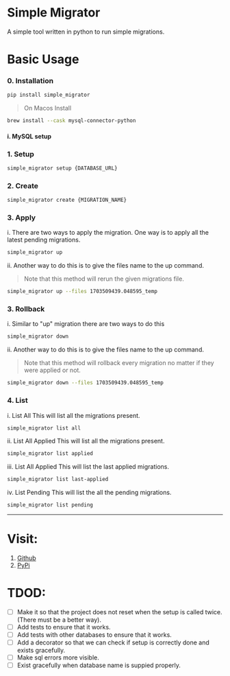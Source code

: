 # Simple Migrator

A simple tool written in python to run simple migrations.

# Basic Usage

### 0. Installation
```bash
pip install simple_migrator
```
> On Macos Install
```bash
brew install --cask mysql-connector-python
```

#### i. MySQL setup


### 1. Setup
```bash
simple_migrator setup {DATABASE_URL}
```
### 2. Create 
```bash
simple_migrator create {MIGRATION_NAME} 
```
### 3. Apply 
i. There are two ways to apply the migration. One way is to apply all the latest pending migrations.
```bash
simple_migrator up  
```
ii. Another way to do this is to give the files name to the up command. 
> Note that this method will rerun the given migrations file.
```bash
simple_migrator up --files 1703509439.048595_temp
```

### 3. Rollback 
i. Similar to "up" migration there are two ways to do this 
```bash
simple_migrator down 
```
ii. Another way to do this is to give the files name to the up command. 
> Note that this method will rollback every migration no matter if they were applied or not.
```bash
simple_migrator down --files 1703509439.048595_temp
```
### 4. List
i. List All
This will list all the migrations present.
```bash
simple_migrator list all
```
ii. List All Applied
This will list all the migrations present.
```bash
simple_migrator list applied 
```
iii. List All Applied
This will list the last applied migrations. 
```bash
simple_migrator list last-applied 
```
iv. List Pending 
This will list the all the pending migrations. 
```bash
simple_migrator list pending 
```
---

# Visit:
1. [Github](https://github.com/h-tiwari-dev/Simple-Migrator)
2. [PyPi](https://pypi.org/project/simple_migrator/)


# TDOD:
* [ ] Make it so that the project does not reset when the setup is called twice.(There must be a better way).
* [ ] Add tests to ensure that it works.
* [ ] Add tests with other databases to ensure that it works.
* [ ] Add a decorator so that we can check if setup is correctly done and exists gracefully.
* [ ] Make sql errors more visible.
* [ ] Exist gracefully when database name is suppied properly.
